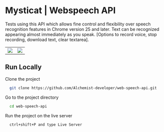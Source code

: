 # Mysticat | Webspeech API

Tests using this API which allows fine control and flexibility over speech recognition features in Chrome version 25 and later. Text can be recognized appearing almost immediately as you speak. [Options to record voice, stop recording, download text, clear textarea].

<table>
  <tr>
    <td valign="top"><img src="https://user-images.githubusercontent.com/88943961/182529533-db901c22-c1e1-4f85-b07e-0f3f649c8090.png"/></td>
    <td valign="top"><img src="https://user-images.githubusercontent.com/88943961/182529559-23a9a6fa-5907-418b-9833-a2863d11ff76.png"/></td>
  </tr>
</table>


## Run Locally

Clone the project

```bash
  git clone https://github.com/Alchemist-developer/web-speech-api.git
```

Go to the project directory

```bash
  cd web-speech-api
```

Run the project on the live server

```bash
  ctrl+shift+P and type Live Server
```
